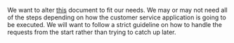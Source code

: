 We want to alter [this](https://www.usenix.org/legacy/publications/library/proceedings/lisa99/full_papers/limoncelli/limoncelli_html/index.html) document to fit our needs. We may or may not need all of the steps depending on how the customer service application is going to be executed.
We will want to follow a strict guideline on how to handle the requests from the start rather than trying to catch up later.
